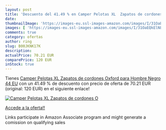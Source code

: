 ```yaml
---
layout: post
title: 'Descuento del 41.49 % en Camper Pelotas XL  Zapatos de cordones O'
date: 
thumbnailImage: 'https://images-eu.ssl-images-amazon.com/images/I/31OaEQkElNL._SL200_.jpg'
images: [ 'https://images-eu.ssl-images-amazon.com/images/I/31OaEQkElNL._SL200_.jpg' ]
comments: true
category: ofertas
author: ring
slug: B00JKNK17K
description:
actualPrice: 70.21 EUR
comparePrice: 120 EUR
inStock: true
---
```


Tienes [Camper Pelotas XL  Zapatos de cordones Oxford para Hombre  Negro  44 EU](https://www.amazon.es/dp/B00JKNK17K/?tag=tolees-21) con un 41.49 % de descuento con precio de oferta de 70.21 EUR (original: 120 EUR) en el siguiente enlace!

[![Camper Pelotas XL  Zapatos de cordones O](https://images-eu.ssl-images-amazon.com/images/I/31OaEQkElNL._SL200_.jpg)](https://www.amazon.es/dp/B00JKNK17K/?tag=tolees-21)

[Accede a la oferta!!](https://www.amazon.es/dp/B00JKNK17K/?tag=tolees-21)

Links participate in Amazon Associate program and might generate a comission on qualifying sales


